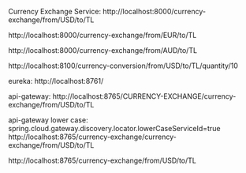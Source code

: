 Currency Exchange Service:
http://localhost:8000/currency-exchange/from/USD/to/TL

http://localhost:8000/currency-exchange/from/EUR/to/TL

http://localhost:8000/currency-exchange/from/AUD/to/TL

http://localhost:8100/currency-conversion/from/USD/to/TL/quantity/10



eureka:
http://localhost:8761/

api-gateway:
http://localhost:8765/CURRENCY-EXCHANGE/currency-exchange/from/USD/to/TL

api-gateway lower case:
spring.cloud.gateway.discovery.locator.lowerCaseServiceId=true
http://localhost:8765/currency-exchange/currency-exchange/from/USD/to/TL


http://localhost:8765/currency-exchange/from/USD/to/TL